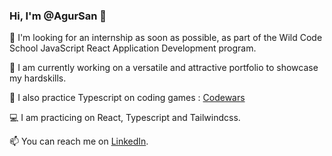 ### Hi, I'm @AgurSan 👋

💼 I'm looking for an internship as soon as possible, as part of the Wild Code School JavaScript React Application Development program.

🌱 I am currently working on a versatile and attractive portfolio to showcase my hardskills. 

🦍 I also practice Typescript on coding games : [Codewars](https://www.codewars.com/users/AgurSan)

💻​ I am practicing on React, Typescript and Tailwindcss.

📫 You can reach me on [LinkedIn](https://www.linkedin.com/in/cl%C3%A9ment-sananikone/).

